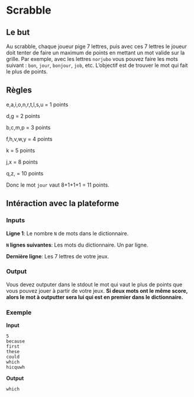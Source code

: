 # Scrabble
## Le but
Au scrabble, chaque joueur pige 7 lettres, puis avec ces 7 lettres le joueur doit tenter de faire un maximum de points en mettant un mot valide sur la grille.
Par exemple, avec les lettres `norjubo` vous pouvez faire les mots suivant : `bon`, `jour`, `bonjour`, `job`, etc.
L’objectif est de trouver le mot qui fait le plus de points.

## Règles
e,a,i,o,n,r,t,l,s,u = 1 points

d,g = 2 points

b,c,m,p = 3 points

f,h,v,w,y = 4 points

k = 5 points

j,x = 8 points

q,z, = 10 points

Donc le mot `jour` vaut 8+1+1+1 = 11 points.

## Intéraction avec la plateforme
### Inputs
**Ligne 1**: Le nombre `N` de mots dans le dictionnaire.

**`N` lignes suivantes**: Les mots du dictionnaire. Un par ligne.

**Dernière ligne**: Les 7 lettres de votre jeux.

### Output
Vous devez outputer dans le stdout le mot qui vaut le plus de points que vous pouvez jouer à partir de votre jeux.
**Si deux mots ont le même score, alors le mot à outputter sera lui qui est en premier dans le dictionnaire.**

### Exemple
**Input**
```
5
because
first
these
could
which
hicquwh
```
**Output**
```
which
```